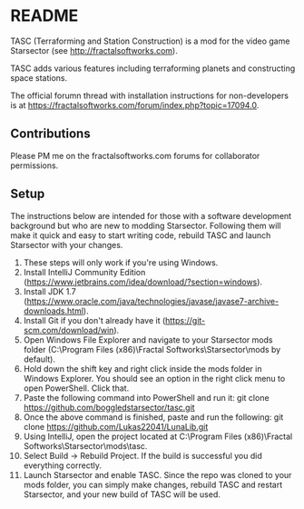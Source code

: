 # README #

TASC (Terraforming and Station Construction) is a mod for the video game Starsector (see http://fractalsoftworks.com).

TASC adds various features including terraforming planets and constructing space stations.

The official forumn thread with installation instructions for non-developers is at https://fractalsoftworks.com/forum/index.php?topic=17094.0.

## Contributions ##

Please PM me on the fractalsoftworks.com forums for collaborator permissions.

## Setup ##

The instructions below are intended for those with a software development background but who are new to modding Starsector. Following them will make it quick and easy to start writing code, rebuild TASC and launch Starsector with your changes.

1. These steps will only work if you're using Windows.
2. Install IntelliJ Community Edition (https://www.jetbrains.com/idea/download/?section=windows).
3. Install JDK 1.7 (https://www.oracle.com/java/technologies/javase/javase7-archive-downloads.html).
4. Install Git if you don't already have it (https://git-scm.com/download/win).
5. Open Windows File Explorer and navigate to your Starsector mods folder (C:\Program Files (x86)\Fractal Softworks\Starsector\mods by default).
6. Hold down the shift key and right click inside the mods folder in Windows Explorer. You should see an option in the right click menu to open PowerShell. Click that.
7. Paste the following command into PowerShell and run it: git clone https://github.com/boggledstarsector/tasc.git
8. Once the above command is finished, paste and run the following: git clone https://github.com/Lukas22041/LunaLib.git
9. Using IntelliJ, open the project located at C:\Program Files (x86)\Fractal Softworks\Starsector\mods\tasc.
10. Select Build -> Rebuild Project. If the build is successful you did everything correctly.
11. Launch Starsector and enable TASC. Since the repo was cloned to your mods folder, you can simply make changes, rebuild TASC and restart Starsector, and your new build of TASC will be used.
